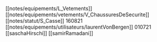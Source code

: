[[notes/equipements/L_Vetements]] [[notes/equipements/vetements/V_ChaussuresDeSecurite]] [[notes/statut/S_Casse]]
160821 [[notes/equipements/utilisateurs/laurentVonBergen]]
010721 [[saschaHirschi]]
[[samirRamadani]]
